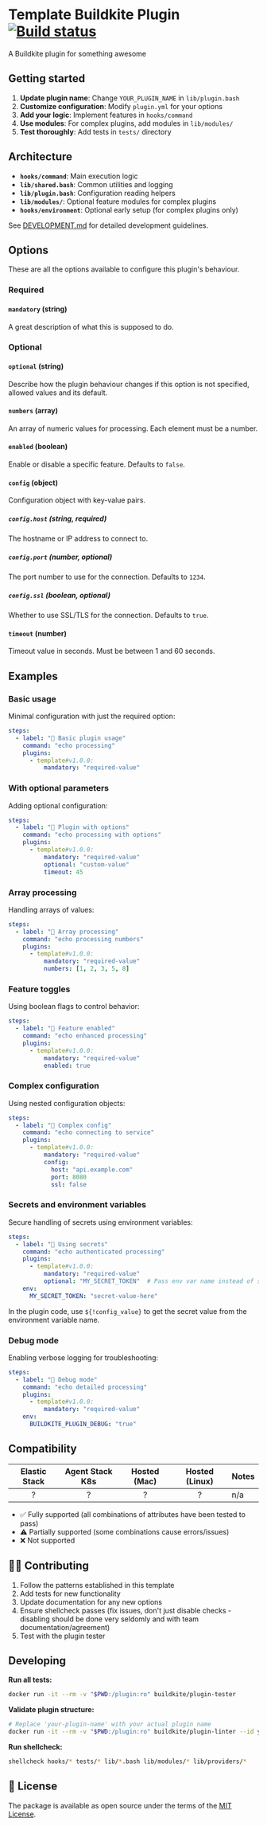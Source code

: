 # Template Buildkite Plugin [![Build status](https://badge.buildkite.com/d673030645c7f3e7e397affddd97cfe9f93a40547ed17b6dc5.svg)](https://buildkite.com/buildkite/plugins-template)

A Buildkite plugin for something awesome

## Getting started

1. **Update plugin name**: Change `YOUR_PLUGIN_NAME` in `lib/plugin.bash`
2. **Customize configuration**: Modify `plugin.yml` for your options
3. **Add your logic**: Implement features in `hooks/command`
4. **Use modules**: For complex plugins, add modules in `lib/modules/`
5. **Test thoroughly**: Add tests in `tests/` directory

## Architecture

- **`hooks/command`**: Main execution logic
- **`lib/shared.bash`**: Common utilities and logging
- **`lib/plugin.bash`**: Configuration reading helpers
- **`lib/modules/`**: Optional feature modules for complex plugins
- **`hooks/environment`**: Optional early setup (for complex plugins only)

See [DEVELOPMENT.md](DEVELOPMENT.md) for detailed development guidelines.

## Options

These are all the options available to configure this plugin's behaviour.

### Required

#### `mandatory` (string)

A great description of what this is supposed to do.

### Optional

#### `optional` (string)

Describe how the plugin behaviour changes if this option is not specified, allowed values and its default.

#### `numbers` (array)

An array of numeric values for processing. Each element must be a number.

#### `enabled` (boolean)

Enable or disable a specific feature. Defaults to `false`.

#### `config` (object)

Configuration object with key-value pairs.

##### `config.host` (string, required)

The hostname or IP address to connect to.

##### `config.port` (number, optional)

The port number to use for the connection. Defaults to `1234`.

##### `config.ssl` (boolean, optional)

Whether to use SSL/TLS for the connection. Defaults to `true`.

#### `timeout` (number)

Timeout value in seconds. Must be between 1 and 60 seconds.


## Examples

### Basic usage

Minimal configuration with just the required option:

```yaml
steps:
  - label: "🔨 Basic plugin usage"
    command: "echo processing"
    plugins:
      - template#v1.0.0:
          mandatory: "required-value"
```

### With optional parameters

Adding optional configuration:

```yaml
steps:
  - label: "🔨 Plugin with options"
    command: "echo processing with options"
    plugins:
      - template#v1.0.0:
          mandatory: "required-value"
          optional: "custom-value"
          timeout: 45
```

### Array processing

Handling arrays of values:

```yaml
steps:
  - label: "🔨 Array processing"
    command: "echo processing numbers"
    plugins:
      - template#v1.0.0:
          mandatory: "required-value"
          numbers: [1, 2, 3, 5, 8]
```

### Feature toggles

Using boolean flags to control behavior:

```yaml
steps:
  - label: "🔨 Feature enabled"
    command: "echo enhanced processing"
    plugins:
      - template#v1.0.0:
          mandatory: "required-value"
          enabled: true
```

### Complex configuration

Using nested configuration objects:

```yaml
steps:
  - label: "🔨 Complex config"
    command: "echo connecting to service"
    plugins:
      - template#v1.0.0:
          mandatory: "required-value"
          config:
            host: "api.example.com"
            port: 8080
            ssl: false
```

### Secrets and environment variables

Secure handling of secrets using environment variables:

```yaml
steps:
  - label: "🔨 Using secrets"
    command: "echo authenticated processing"
    plugins:
      - template#v1.0.0:
          mandatory: "required-value"
          optional: "MY_SECRET_TOKEN"  # Pass env var name instead of secret value
    env:
      MY_SECRET_TOKEN: "secret-value-here"
```

In the plugin code, use `${!config_value}` to get the secret value from the environment variable name.

### Debug mode

Enabling verbose logging for troubleshooting:

```yaml
steps:
  - label: "🔨 Debug mode"
    command: "echo detailed processing"
    plugins:
      - template#v1.0.0:
          mandatory: "required-value"
    env:
      BUILDKITE_PLUGIN_DEBUG: "true"
```

## Compatibility

| Elastic Stack | Agent Stack K8s | Hosted (Mac) | Hosted (Linux) | Notes |
| :-----------: | :-------------: | :----------: | :------------: | :---- |
|       ?       |        ?        |      ?       |       ?        | n/a   |

- ✅ Fully supported (all combinations of attributes have been tested to pass)
- ⚠️ Partially supported (some combinations cause errors/issues)
- ❌ Not supported

## 👩‍💻 Contributing

1. Follow the patterns established in this template
2. Add tests for new functionality
3. Update documentation for any new options
4. Ensure shellcheck passes (fix issues, don't just disable checks - disabling should be done very seldomly and with team documentation/agreement)
5. Test with the plugin tester

## Developing

**Run all tests:**

```bash
docker run -it --rm -v "$PWD:/plugin:ro" buildkite/plugin-tester
```

**Validate plugin structure:**

```bash
# Replace 'your-plugin-name' with your actual plugin name
docker run -it --rm -v "$PWD:/plugin:ro" buildkite/plugin-linter --id your-plugin-name --path /plugin
```

**Run shellcheck:**

```bash
shellcheck hooks/* tests/* lib/*.bash lib/modules/* lib/providers/*
```

## 📜 License

The package is available as open source under the terms of the [MIT License](https://opensource.org/licenses/MIT).
